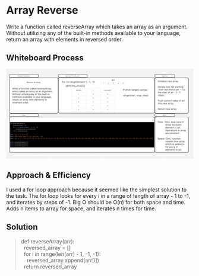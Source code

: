 # Array Reverse

Write a function called reverseArray which takes an array as an argument. Without utilizing any of the built-in methods available to your language, return an array with elements in reversed order.

## Whiteboard Process
<!-- Embedded whiteboard image -->
![whiteboard](./reverse-array.png)

## Approach & Efficiency
<!-- What approach did you take? Why? What is the Big O space/time for this approach? -->
I used a for loop approach because it seemed like the simplest solution to the task. The for loop looks for every i in a range of length of array - 1 to -1, and iterates by steps of -1.
Big O should be O(n) for both space and time. Adds n items to array for space, and iterates n times for time. 

## Solution
<!-- Show how to run your code, and examples of it in action -->
> def reverseArray(arr):  
> &nbsp;&nbsp;reversed_array = []  
> &nbsp;&nbsp;for i in range(len(arr) - 1, -1, -1):  
> &nbsp;&nbsp;&nbsp;&nbsp;reversed_array.append(arr[i])  
> &nbsp;&nbsp;return reversed_array  